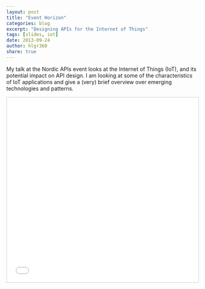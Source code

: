 ```yaml
---
layout: post
title: "Event Horizon"
categories: blog
excerpt: "Designing APIs for the Internet of Things"
tags: [slides, iot]
date: 2013-09-24
author: hlgr360
share: true
---
```


My talk at the Nordic APIs event looks at the Internet of Things (IoT), and its potential impact on API design. I am looking at some of the characteristics of IoT applications and give a (very) brief overview over emerging technologies and patterns.

<iframe src="//www.slideshare.net/slideshow/embed_code/key/19kurVy0jVUTFL" width="595" height="485" frameborder="0" marginwidth="0" marginheight="0" scrolling="no" style="border:1px solid #CCC; border-width:1px; margin-bottom:5px; max-width: 100%;"></iframe> 